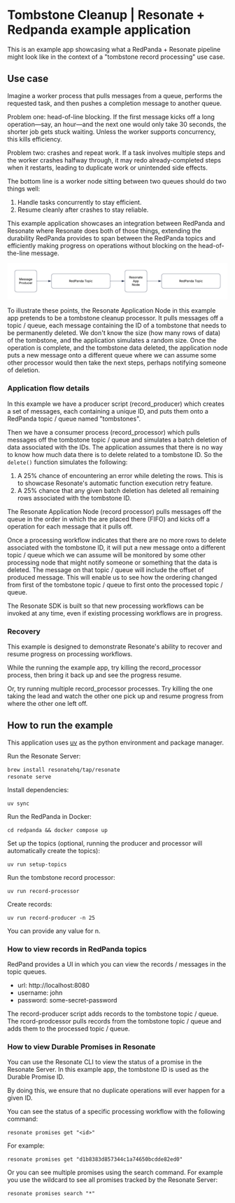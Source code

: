 # Tombstone Cleanup | Resonate + Redpanda example application

This is an example app showcasing what a RedPanda + Resonate pipeline might look like in the context of a "tombstone record processing" use case.

## Use case

Imagine a worker process that pulls messages from a queue, performs the requested task, and then pushes a completion message to another queue.

Problem one: head-of-line blocking.
If the first message kicks off a long operation—say, an hour—and the next one would only take 30 seconds, the shorter job gets stuck waiting. Unless the worker supports concurrency, this kills efficiency.

Problem two: crashes and repeat work.
If a task involves multiple steps and the worker crashes halfway through, it may redo already-completed steps when it restarts, leading to duplicate work or unintended side effects.

The bottom line is a worker node sitting between two queues should do two things well:

1. Handle tasks concurrently to stay efficient.
2. Resume cleanly after crashes to stay reliable.

This example application showcases an integration between RedPanda and Resonate where Resonate does both of those things, extending the durability RedPanda provides to span between the RedPanda topics and efficiently making progress on operations without blocking on the head-of-the-line message.

![RedPanda+Resonate component diagram](./static/redpanda+resonate-component-diagram.png)

To illustrate these points, the Resonate Application Node in this example app pretends to be a tombstone cleanup processor. It pulls messages off a topic / queue, each message containing the ID of a tombstone that needs to be permanently deleted. We don't know the size (how many rows of data) of the tombstone, and the application simulates a random size. Once the operation is complete, and the tombstone data deleted, the application node puts a new message onto a different queue where we can assume some other processor would then take the next steps, perhaps notifying someone of deletion.

### Application flow details

In this example we have a producer script (record_producer) which creates a set of messages, each containing a unique ID, and puts them onto a RedPanda topic / queue named "tombstones".

Then we have a consumer process (record_processor) which pulls messages off the tombstone topic / queue and simulates a batch deletion of data associated with the IDs. The application assumes that there is no way to know how much data there is to delete related to a tombstone ID. So the `delete()` function simulates the following:

1. A 25% chance of encountering an error while deleting the rows. This is to showcase Resonate's automatic function execution retry feature.
2. A 25% chance that any given batch deletion has deleted all remaining rows associated with the tombstone ID.

The Resonate Application Node (record processor) pulls messages off the queue in the order in which the are placed there (FIFO) and kicks off a operation for each message that it pulls off.

Once a processing workflow indicates that there are no more rows to delete associated with the tombstone ID, it will put a new message onto a different topic / queue which we can assume will be monitored by some other processing node that might notify someone or something that the data is deleted.
The message on that topic / queue will include the offset of produced message. This will enable us to see how the ordering changed from first of the tombstone topic / queue to first onto the processed topic / queue.

The Resonate SDK is built so that new processing workflows can be invoked at any time, even if existing processing workflows are in progress.

### Recovery

This example is designed to demonstrate Resonate's ability to recover and resume progress on processing workflows.

While the running the example app, try killing the record_processor process, then bring it back up and see the progress resume.

Or, try running multiple record_processor processes. Try killing the one taking the lead and watch the other one pick up and resume progress from where the other one left off.

## How to run the example

This application uses [uv](https://docs.astral.sh/uv/) as the python environment and package manager.

Run the Resonate Server:

```shell
brew install resonatehq/tap/resonate
resonate serve
```

Install dependencies:

```shell
uv sync
```

Run the RedPanda in Docker:

```shell
cd redpanda && docker compose up
```

Set up the topics (optional, running the producer and processor will automatically create the topics):

```shell
uv run setup-topics
```

Run the tombstone record processor:

```shell
uv run record-processor
```

Create records:

```shell
uv run record-producer -n 25
```

You can provide any value for n.

### How to view records in RedPanda topics

RedPand provides a UI in which you can view the records / messages in the topic queues.

- url: http://localhost:8080
- username: john
- password: some-secret-password

The record-producer script adds records to the tombstone topic / queue.
The rcord-prodcessor pulls records from the tombstone topic / queue and adds them to the processed topic / queue.

### How to view Durable Promises in Resonate

You can use the Resonate CLI to view the status of a promise in the Resonate Server.
In this example app, the tombstone ID is used as the Durable Promise ID.

By doing this, we ensure that no duplicate operations will ever happen for a given ID.

You can see the status of a specific processing workflow with the following command:

```shell
resonate promises get "<id>"
```

For example:

```shell
resonate promises get "d1b8383d857344c1a74650bcdde82ed0"
```

Or you can see multiple promises using the search command. For example you use the wildcard to see all promises tracked by the Resonate Server:

```shell
resonate promises search "*"
```
